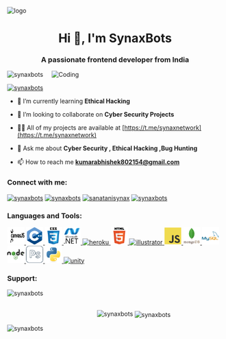 ![logo](https://github.com/SynaxBots/SynaxBots/blob/main/IMG_20240304_003815_463.jpg)
<h1 align="center">Hi 👋, I'm SynaxBots</h1>
<h3 align="center">A passionate frontend developer from India</h3>
<img align="right" alt="Coding" width="400" src="https://media.tenor.com/rePDfDWO3XoAAAAd/hacking.gif">

<p align="left"> <img src="https://komarev.com/ghpvc/?username=synaxbots&label=Profile%20views&color=0e75b6&style=flat" alt="synaxbots" /> </p>

<p align="left"> <a href="https://twitter.com/synaxbots" target="blank"><img src="https://img.shields.io/twitter/follow/synaxbots?logo=twitter&style=for-the-badge" alt="synaxbots" /></a> </p>

- 🌱 I’m currently learning **Ethical Hacking**

- 👯 I’m looking to collaborate on **Cyber Security Projects**

- 👨‍💻 All of my projects are available at [https://t.me/synaxnetwork](https://t.me/synaxnetwork)

- 💬 Ask me about **Cyber Security , Ethical Hacking ,Bug Hunting**

- 📫 How to reach me **kumarabhishek802154@gmail.com**

<h3 align="left">Connect with me:</h3>
<p align="left">
<a href="https://twitter.com/synaxbots" target="blank"><img align="center" src="https://raw.githubusercontent.com/rahuldkjain/github-profile-readme-generator/master/src/images/icons/Social/twitter.svg" alt="synaxbots" height="30" width="40" /></a>
<a href="https://fb.com/synaxbots" target="blank"><img align="center" src="https://raw.githubusercontent.com/rahuldkjain/github-profile-readme-generator/master/src/images/icons/Social/facebook.svg" alt="synaxbots" height="30" width="40" /></a>
<a href="https://instagram.com/sanatanisynax" target="blank"><img align="center" src="https://raw.githubusercontent.com/rahuldkjain/github-profile-readme-generator/master/src/images/icons/Social/instagram.svg" alt="sanatanisynax" height="30" width="40" /></a>
<a href="https://www.youtube.com/c/synaxbots" target="blank"><img align="center" src="https://raw.githubusercontent.com/rahuldkjain/github-profile-readme-generator/master/src/images/icons/Social/youtube.svg" alt="synaxbots" height="30" width="40" /></a>
</p>

<h3 align="left">Languages and Tools:</h3>
<p align="left"> <a href="https://canvasjs.com" target="_blank" rel="noreferrer"> <img src="https://raw.githubusercontent.com/Hardik0307/Hardik0307/master/assets/canvasjs-charts.svg" alt="canvasjs" width="40" height="40"/> </a> <a href="https://www.w3schools.com/cpp/" target="_blank" rel="noreferrer"> <img src="https://raw.githubusercontent.com/devicons/devicon/master/icons/cplusplus/cplusplus-original.svg" alt="cplusplus" width="40" height="40"/> </a> <a href="https://www.w3schools.com/css/" target="_blank" rel="noreferrer"> <img src="https://raw.githubusercontent.com/devicons/devicon/master/icons/css3/css3-original-wordmark.svg" alt="css3" width="40" height="40"/> </a> <a href="https://dotnet.microsoft.com/" target="_blank" rel="noreferrer"> <img src="https://raw.githubusercontent.com/devicons/devicon/master/icons/dot-net/dot-net-original-wordmark.svg" alt="dotnet" width="40" height="40"/> </a> <a href="https://heroku.com" target="_blank" rel="noreferrer"> <img src="https://www.vectorlogo.zone/logos/heroku/heroku-icon.svg" alt="heroku" width="40" height="40"/> </a> <a href="https://www.w3.org/html/" target="_blank" rel="noreferrer"> <img src="https://raw.githubusercontent.com/devicons/devicon/master/icons/html5/html5-original-wordmark.svg" alt="html5" width="40" height="40"/> </a> <a href="https://www.adobe.com/in/products/illustrator.html" target="_blank" rel="noreferrer"> <img src="https://www.vectorlogo.zone/logos/adobe_illustrator/adobe_illustrator-icon.svg" alt="illustrator" width="40" height="40"/> </a> <a href="https://developer.mozilla.org/en-US/docs/Web/JavaScript" target="_blank" rel="noreferrer"> <img src="https://raw.githubusercontent.com/devicons/devicon/master/icons/javascript/javascript-original.svg" alt="javascript" width="40" height="40"/> </a> <a href="https://www.mongodb.com/" target="_blank" rel="noreferrer"> <img src="https://raw.githubusercontent.com/devicons/devicon/master/icons/mongodb/mongodb-original-wordmark.svg" alt="mongodb" width="40" height="40"/> </a> <a href="https://www.mysql.com/" target="_blank" rel="noreferrer"> <img src="https://raw.githubusercontent.com/devicons/devicon/master/icons/mysql/mysql-original-wordmark.svg" alt="mysql" width="40" height="40"/> </a> <a href="https://nodejs.org" target="_blank" rel="noreferrer"> <img src="https://raw.githubusercontent.com/devicons/devicon/master/icons/nodejs/nodejs-original-wordmark.svg" alt="nodejs" width="40" height="40"/> </a> <a href="https://www.photoshop.com/en" target="_blank" rel="noreferrer"> <img src="https://raw.githubusercontent.com/devicons/devicon/master/icons/photoshop/photoshop-line.svg" alt="photoshop" width="40" height="40"/> </a> <a href="https://www.python.org" target="_blank" rel="noreferrer"> <img src="https://raw.githubusercontent.com/devicons/devicon/master/icons/python/python-original.svg" alt="python" width="40" height="40"/> </a> <a href="https://unity.com/" target="_blank" rel="noreferrer"> <img src="https://www.vectorlogo.zone/logos/unity3d/unity3d-icon.svg" alt="unity" width="40" height="40"/> </a> </p>

<h3 align="left">Support:</h3>
<p><a href="https://www.buymeacoffee.com/synaxbots"> <img align="left" src="https://cdn.buymeacoffee.com/buttons/v2/default-yellow.png" height="50" width="210" alt="synaxbots" /></a></p><br><br>

<p><img align="left" src="https://github-readme-stats.vercel.app/api/top-langs?username=synaxbots&show_icons=true&locale=en&layout=compact" alt="synaxbots" /></p>

<p>&nbsp;<img align="center" src="https://github-readme-stats.vercel.app/api?username=synaxbots&show_icons=true&locale=en" alt="synaxbots" /></p>

<p><img align="center" src="https://github-readme-streak-stats.herokuapp.com/?user=synaxbots&" alt="synaxbots" /></p>
